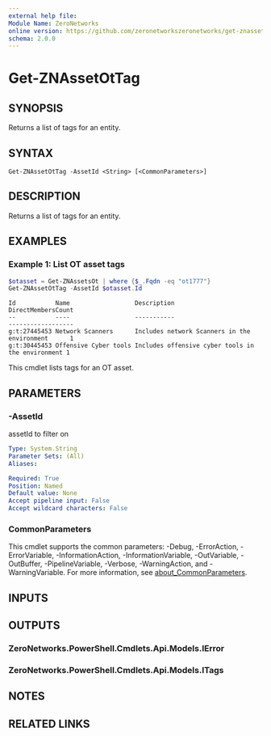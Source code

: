 ```yaml
---
external help file:
Module Name: ZeroNetworks
online version: https://github.com/zeronetworkszeronetworks/get-znassetottag
schema: 2.0.0
---
```


# Get-ZNAssetOtTag

## SYNOPSIS
Returns a list of tags for an entity.

## SYNTAX

```
Get-ZNAssetOtTag -AssetId <String> [<CommonParameters>]
```

## DESCRIPTION
Returns a list of tags for an entity.

## EXAMPLES

### Example 1: List OT asset tags
```powershell
$otasset = Get-ZNAssetsOt | where {$_.Fqdn -eq "ot1777"}
Get-ZNAssetOtTag -AssetId $otasset.Id
```

```output
Id           Name                  Description                                       DirectMembersCount
--           ----                  -----------                                       ------------------
g:t:27445453 Network Scanners      Includes network Scanners in the environment      1
g:t:30445453 Offensive Cyber tools Includes offensive cyber tools in the environment 1
```

This cmdlet lists tags for an OT asset.

## PARAMETERS

### -AssetId
assetId to filter on

```yaml
Type: System.String
Parameter Sets: (All)
Aliases:

Required: True
Position: Named
Default value: None
Accept pipeline input: False
Accept wildcard characters: False
```

### CommonParameters
This cmdlet supports the common parameters: -Debug, -ErrorAction, -ErrorVariable, -InformationAction, -InformationVariable, -OutVariable, -OutBuffer, -PipelineVariable, -Verbose, -WarningAction, and -WarningVariable. For more information, see [about_CommonParameters](http://go.microsoft.com/fwlink/?LinkID=113216).

## INPUTS

## OUTPUTS

### ZeroNetworks.PowerShell.Cmdlets.Api.Models.IError

### ZeroNetworks.PowerShell.Cmdlets.Api.Models.ITags

## NOTES

## RELATED LINKS

